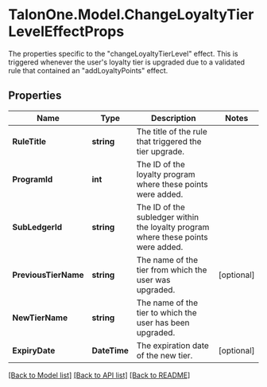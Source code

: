 # TalonOne.Model.ChangeLoyaltyTierLevelEffectProps
The properties specific to the \"changeLoyaltyTierLevel\" effect. This is triggered whenever the user's loyalty tier is upgraded due to a validated rule that contained an \"addLoyaltyPoints\" effect. 
## Properties

Name | Type | Description | Notes
------------ | ------------- | ------------- | -------------
**RuleTitle** | **string** | The title of the rule that triggered the tier upgrade. | 
**ProgramId** | **int** | The ID of the loyalty program where these points were added. | 
**SubLedgerId** | **string** | The ID of the subledger within the loyalty program where these points were added. | 
**PreviousTierName** | **string** | The name of the tier from which the user was upgraded. | [optional] 
**NewTierName** | **string** | The name of the tier to which the user has been upgraded. | 
**ExpiryDate** | **DateTime** | The expiration date of the new tier. | [optional] 

[[Back to Model list]](../README.md#documentation-for-models) [[Back to API list]](../README.md#documentation-for-api-endpoints) [[Back to README]](../README.md)

